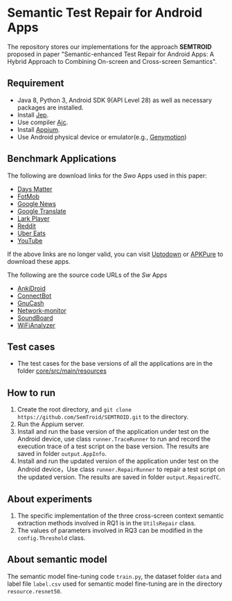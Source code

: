# Semantic Test Repair for Android Apps

The repository stores our implementations for the approach **SEMTROID**  proposed in paper "Semantic-enhanced Test Repair for Android Apps: A Hybrid
Approach to Combining On-screen and Cross-screen Semantics".

## Requirement

- Java 8, Python 3, Android SDK 9(API Level 28) as well as necessary packages are installed.
- Install [Jep](https://github.com/ninia/jep/).
- Use compiler [Ajc](https://github.com/eclipse/org.aspectj/releases).
- Install [Appium](https://github.com/appium/appium).
- Use Android physical device or emulator(e.g., [Genymotion](https://www.genymotion.com/))

## Benchmark Applications

The following are download links for the _Swo_ Apps used in this paper:

- [Days Matter](https://days-matter.en.uptodown.com/android)
- [FotMob](https://soccer-scores.en.uptodown.com/android)
- [Google News](https://google-play-newsstand.en.uptodown.com/android)
- [Google Translate](https://traductor-de-google.en.uptodown.com/android)
- [Lark Player](https://lark-player-video-and-music-player.en.uptodown.com/android)
- [Reddit](https://reddit-official-app.en.uptodown.com/android/versions)
- [Uber Eats](https://ubereats.en.uptodown.com/android)
- [YouTube](https://youtube.en.uptodown.com/android)

If the above links are no longer valid, you can visit [Uptodown](https://www.uptodown.com/) or [APKPure](https://apkpure.com/) to download these apps.

The following are the source code URLs of the _Sw_ Apps

- [AnkiDroid](https://github.com/ankidroid/Anki-Android)
- [ConnectBot](https://github.com/connectbot/connectbot)
- [GnuCash](https://github.com/codinguser/gnucash-android)
- [Network-monitor](https://github.com/caarmen/network-monitor)
- [SoundBoard](https://github.com/meonwax/soundboard)
- [WiFiAnalyzer](https://github.com/VREMSoftwareDevelopment/WifiAnalyzer)

## Test cases

- The test cases for the base versions of all the applications are in the folder [core/src/main/resources]((https://github.com/SemTroid/SEMTROID/tree/master/core/src/main/resources))

## How to run

1. Create the root directory, and `git clone https://github.com/SemTroid/SEMTROID.git` to the directory.
2. Run the Appium server.
3. Install and run the base version of the application under test on the Android device, use class `runner.TraceRunner` to run and record the execution trace of a test script on the base version. The results are saved in folder `output.AppInfo`.
4. Install and run the updated version of the application under test on the Android device，Use class `runner.RepairRunner` to repair a test script on the updated version. The results are saved in folder `output.RepairedTC`.

## About experiments

1. The specific implementation of the three cross-screen context semantic extraction methods involved in RQ1 is in the `UtilsRepair` class.
2. The values of parameters involved in RQ3 can be modified in the `config.Threshold` class.

## About semantic model

The semantic model fine-tuning code `train.py`, the dataset folder `data` and label file `label.csv` used for semantic model fine-tuning are in the directory `resource.resnet50`.



 
